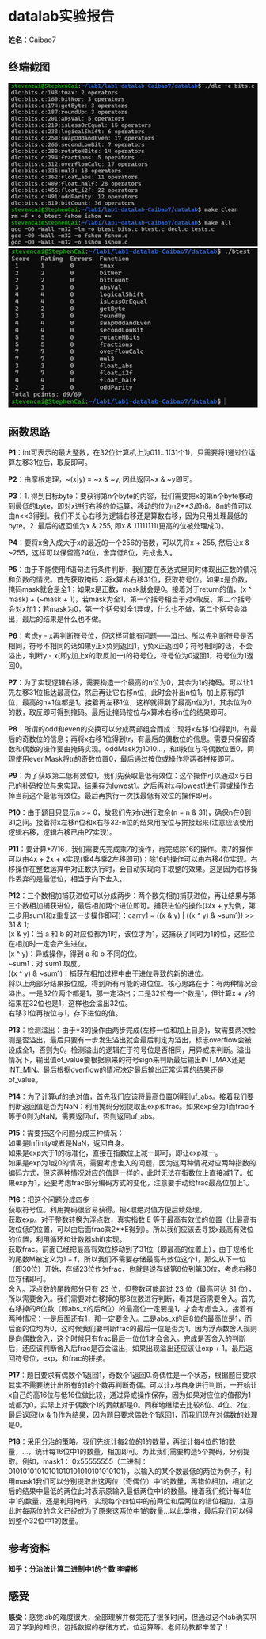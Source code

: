 # datalab实验报告  
**姓名**：Caibao7  
  
## 终端截图  
![dlcAndmake](images/dlcAndmake.png)
![btest](images/btest.png)
  
## 函数思路  
**P1**：int可表示的最大整数，在32位计算机上为011...1(31个1)，只需要将1通过位运算左移31位后，取反即可。  
  
**P2**：由摩根定理，~(x|y) = ~x & ~y, 因此返回~x & ~y即可。  
  
**P3**：1. 得到目标byte：要获得第n个byte的内容，我们需要把x的第n个byte移动到最低的byte，即对x进行右移的位运算，移动的位为n*2**3即n*8。8n的值可以由n<<3得到。我们不关心右移为逻辑右移还是算数右移，因为只用处理最低的byte。2. 最后的返回值为x & 255, 即x & 11111111(更高的位被处理成0)。  
  
**P4**：要将x舍入成大于x的最近的一个256的倍数，可以先将x + 255, 然后让x & ~255，这样可以保留高24位，舍弃低8位，完成舍入。  
  
**P5**：由于不能使用if语句进行条件判断，我们要在表达式里同时体现出正数的情况和负数的情况。首先获取掩码：将x算术右移31位，获取符号位。如果x是负数，掩码mask就会是全1；如果x是正数，mask就会是0。接着对于return的值，(x ^ mask) + (~mask + 1)，若mask为全1，第一个括号相当于对x取反，第二个括号会对x加1；若mask为0，第一个括号对全1异或，什么也不做，第二个括号会溢出，最后的结果是什么也不做。  
  
**P6**：考虑y - x再判断符号位，但这样可能有问题——溢出。所以先判断符号是否相同，符号不相同的话如果y正x负则返回1，y负x正返回0；符号相同的话，不会溢出，判断y - x(即y加上x的取反加一)的符号位，符号位为0返回1，符号位为1返回0。  
  
**P7**：为了实现逻辑右移，需要构造一个最高的n位为0，其余为1的掩码。可以让1先左移31位抵达最高位，然后再让它右移n位，此时会补出n位1，加上原有的1位，最高的n+1位都是1。接着再左移1位，这样就得到了最高n位为1，其余位为0的数，取反即可得到掩码。最后让掩码按位与x算术右移n位的结果即可。  
  
**P8**：所谓的odd和even的交换可以分成两部组合而成：现将x左移1位得到tl，有最后的奇数位的信息；再将x右移1位得到tr，有最后的偶数位的信息。需要只保留奇数和偶数的操作要由掩码实现。oddMask为1010...，和tl按位与将偶数位置0，同理使用evenMask将tr的奇数位置0，最后通过按位或操作将两者拼接即可。  
  
**P9**：为了获取第二低有效位1，我们先获取最低有效位：这个操作可以通过x与自己的补码按位与来实现，结果存为lowest1。之后再对x与lowest1进行异或操作去掉当前这个最低有效位。最后再执行一次找最低有效位的操作即可。  
  
**P10**：由于题目只显示n >= 0，故我们先对n进行取余(n = n & 31)，确保n在0到31之间。接着将x左移n位和x右移32-n位的结果用按位与拼接起来(注意应该使用逻辑右移，逻辑右移已由P7实现)。  
  
**P11**：要计算*7/16，我们需要先完成乘7的操作，再完成除16的操作。乘7的操作可以由4x + 2x + x实现(乘4与乘2左移即可)；除16的操作可以由右移4位实现。右移操作在整数运算中对正数执行时，会自动实现向下取整的效果。这是因为右移操作丢弃的是最低位，相当于向下舍入。  
  
**P12**：三个数相加捕获进位可以分成两步：两个数先相加捕获进位，再让结果与第三个数相加捕获进位，最后相加两个进位即可。捕获进位的操作(以x + y为例，第二步用sum1和z重复这一步操作即可)：carry1 = ((x & y) | ((x ^ y) & ~sum1)) >> 31 & 1;  
(x & y)：当 a 和 b 的对应位都为1时，该位才为1，这捕获了同时为1的位，这些位在相加时一定会产生进位。  
(x ^ y)：异或操作，得到 a 和 b 不同的位。  
~sum1：对 sum1 取反。  
((x ^ y) & ~sum1)：捕获在相加过程中由于进位导致的新的进位。  
将以上两部分结果按位或，得到所有可能的进位位。核心思路在于：有两种情况会溢出。一是32位两个都是1，那一定溢出；二是32位有一个数是1，但计算x + y的结果在32位也是1，这样也会溢出32位。    
右移31位再按位与1，存下进位的值。  
  
**P13**：检测溢出：由于*3的操作由两步完成(左移一位和加上自身)，故需要两次检测是否溢出，最后只要有一步发生溢出就会最后判定为溢出，标志overflow会被设成全1，否则为0。检测溢出的逻辑在于符号位是否相同，用异或来判断。溢出情况下，输出值of_value要根据原来的符号sign来判断最后输出INT_MAX还是INT_MIN。最后根据overflow的情况决定最后输出正常运算的结果还是of_value。  
  
**P14**：为了计算uf的绝对值，首先我们应该将最高位置0得到uf_abs。接着我们要判断返回值是否为NaN：利用掩码分别提取出exp和frac。如果exp全为1而frac不等于0则为NaN，需要返回uf，否则返回uf_abs。  
  
**P15**：需要把这个问题分成三种情况：  
如果是Infinity或者是NaN，返回自身。  
如果是exp大于1的标准化，直接在指数位上减一即可，即让exp减一。  
如果是exp为1或0的情况，需要考虑舍入的问题，因为这两种情况对应两种指数的编码方式，但这两种情况对应的值是一样的，此时无法在指数位上直接减1了。如果exp为1，还要考虑frac部分编码方式的变化，注意要手动给frac最高位加上1。
    
**P16**：把这个问题分成四步：  
获取符号位。利用掩码很容易获得。把x取绝对值方便后续处理。  
获取exp。对于整数转换为浮点数，真实指数 E 等于最高有效位的位置（比最高有效位低的位置，可以由后面frac乘2**E得到）。所以我们应该去寻找x最高有效位的位置，利用循环和计数器shift实现。  
获取frac。前面已经把最高有效位移动到了31位（即最高的位置上），由于规格化的尾数M被定义为1 + f，所以我们不需要存储最高有效位这个1，那么从下一位（即30位）开始，存储23位作为frac，也就是说存储第8位到第30位，考虑右移8位存储即可。  
舍入。浮点数的尾数部分只有 23 位，但整数可能超过 23 位（最高可达 31 位），所以需要舍入。我们需要对右移掉的那8位数进行判断，看其是否需要舍入。首先右移掉的8位数（即abs_x的后8位）的最高位一定要是1，才会考虑舍入。接着有两种情况：一是后面还有1，那一定要舍入。二是abs_x的后8位的最高位是1，而后面的位均为0，这时候我们要判断frac的最后一位是否为1，因为浮点数舍入规则是向偶数舍入，这个时候只有frac最后一位位1才会舍入。完成是否舍入的判断后，还应该判断舍入后frac是否会溢出，如果出现溢出还应该让exp + 1。最后返回符号位，exp，和frac的拼接。  
  
**P17**：题目要求有偶数个1返回1，奇数个1返回0.奇偶性是一个状态，根据题目要求其实不需要统计出所有的1的个数再判断奇偶。可以让x与自身进行判断，一开始让x自己的高16位与低16位做比较，通过异或操作保存，因为如果对应位的值都为1或都为0，实际上对于偶数个1的贡献都是0。同样地继续去比较8位、4位、2位，最后返回!(x & 1)作为结果，因为题目要求偶数个1返回1，而我们现在对偶数的处理是0。  
  
**P18**：采用分治的策略。我们先统计每2位的1的数量，再统计每4位的1的数量，...，统计每16位中1的数量，相加即可。为此我们需要构造5个掩码，分别提取。例如，mask1： 0x55555555（二进制：01010101010101010101010101010101），以输入的某个数最低的两位为例子，利用mask1我们可以分别提取出这两位（奇偶位）中1的数量，再错位相加，相加之后的结果中最低的两位此时表示原输入最低两位中1的数量。接着我们统计每4位中1的数量，还是利用掩码，实现每个四位中的前两位和后两位的错位相加，注意此时每两位的含义已经成为了原来这两位中1的数量...以此类推，最后我们可以得到整个32位中1的数量。  
  
## 参考资料  
**知乎：分治法计算二进制中1的个数  李睿彬**  
  
## 感受  
**感受**：感觉lab的难度很大，全部理解并做完花了很多时间，但通过这个lab确实巩固了学到的知识，包括数据的存储方式，位运算等。老师助教都辛苦了！

